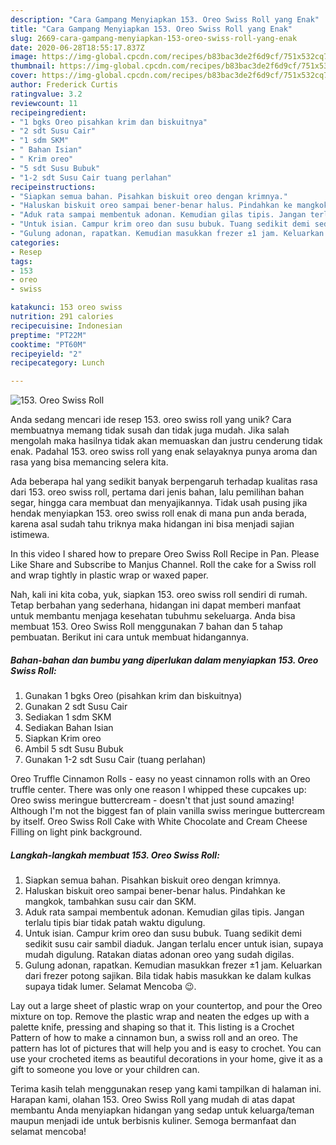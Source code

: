 ```yaml
---
description: "Cara Gampang Menyiapkan 153. Oreo Swiss Roll yang Enak"
title: "Cara Gampang Menyiapkan 153. Oreo Swiss Roll yang Enak"
slug: 2669-cara-gampang-menyiapkan-153-oreo-swiss-roll-yang-enak
date: 2020-06-28T18:55:17.837Z
image: https://img-global.cpcdn.com/recipes/b83bac3de2f6d9cf/751x532cq70/153-oreo-swiss-roll-foto-resep-utama.jpg
thumbnail: https://img-global.cpcdn.com/recipes/b83bac3de2f6d9cf/751x532cq70/153-oreo-swiss-roll-foto-resep-utama.jpg
cover: https://img-global.cpcdn.com/recipes/b83bac3de2f6d9cf/751x532cq70/153-oreo-swiss-roll-foto-resep-utama.jpg
author: Frederick Curtis
ratingvalue: 3.2
reviewcount: 11
recipeingredient:
- "1 bgks Oreo pisahkan krim dan biskuitnya"
- "2 sdt Susu Cair"
- "1 sdm SKM"
- " Bahan Isian"
- " Krim oreo"
- "5 sdt Susu Bubuk"
- "1-2 sdt Susu Cair tuang perlahan"
recipeinstructions:
- "Siapkan semua bahan. Pisahkan biskuit oreo dengan krimnya."
- "Haluskan biskuit oreo sampai bener-benar halus. Pindahkan ke mangkok, tambahkan susu cair dan SKM."
- "Aduk rata sampai membentuk adonan. Kemudian gilas tipis. Jangan terlalu tipis biar tidak patah waktu digulung."
- "Untuk isian. Campur krim oreo dan susu bubuk. Tuang sedikit demi sedikit susu cair sambil diaduk. Jangan terlalu encer untuk isian, supaya mudah digulung. Ratakan diatas adonan oreo yang sudah digilas."
- "Gulung adonan, rapatkan. Kemudian masukkan frezer ±1 jam. Keluarkan dari frezer potong sajikan. Bila tidak habis masukkan ke dalam kulkas supaya tidak lumer. Selamat Mencoba 😉."
categories:
- Resep
tags:
- 153
- oreo
- swiss

katakunci: 153 oreo swiss 
nutrition: 291 calories
recipecuisine: Indonesian
preptime: "PT22M"
cooktime: "PT60M"
recipeyield: "2"
recipecategory: Lunch

---
```



![153. Oreo Swiss Roll](https://img-global.cpcdn.com/recipes/b83bac3de2f6d9cf/751x532cq70/153-oreo-swiss-roll-foto-resep-utama.jpg)

Anda sedang mencari ide resep 153. oreo swiss roll yang unik? Cara membuatnya memang tidak susah dan tidak juga mudah. Jika salah mengolah maka hasilnya tidak akan memuaskan dan justru cenderung tidak enak. Padahal 153. oreo swiss roll yang enak selayaknya punya aroma dan rasa yang bisa memancing selera kita.

Ada beberapa hal yang sedikit banyak berpengaruh terhadap kualitas rasa dari 153. oreo swiss roll, pertama dari jenis bahan, lalu pemilihan bahan segar, hingga cara membuat dan menyajikannya. Tidak usah pusing jika hendak menyiapkan 153. oreo swiss roll enak di mana pun anda berada, karena asal sudah tahu triknya maka hidangan ini bisa menjadi sajian istimewa.

In this video I shared how to prepare Oreo Swiss Roll Recipe in Pan. Please Like Share and Subscribe to Manjus Channel. Roll the cake for a Swiss roll and wrap tightly in plastic wrap or waxed paper.


Nah, kali ini kita coba, yuk, siapkan 153. oreo swiss roll sendiri di rumah. Tetap berbahan yang sederhana, hidangan ini dapat memberi manfaat untuk membantu menjaga kesehatan tubuhmu sekeluarga. Anda bisa membuat 153. Oreo Swiss Roll menggunakan 7 bahan dan 5 tahap pembuatan. Berikut ini cara untuk membuat hidangannya.

<!--inarticleads1-->

##### Bahan-bahan dan bumbu yang diperlukan dalam menyiapkan 153. Oreo Swiss Roll:

1. Gunakan 1 bgks Oreo (pisahkan krim dan biskuitnya)
1. Gunakan 2 sdt Susu Cair
1. Sediakan 1 sdm SKM
1. Sediakan  Bahan Isian
1. Siapkan  Krim oreo
1. Ambil 5 sdt Susu Bubuk
1. Gunakan 1-2 sdt Susu Cair (tuang perlahan)


Oreo Truffle Cinnamon Rolls - easy no yeast cinnamon rolls with an Oreo truffle center. There was only one reason I whipped these cupcakes up: Oreo swiss meringue buttercream - doesn&#39;t that just sound amazing! Although I&#39;m not the biggest fan of plain vanilla swiss meringue buttercream by itself. Oreo Swiss Roll Cake with White Chocolate and Cream Cheese Filling on light pink background. 

<!--inarticleads2-->

##### Langkah-langkah membuat 153. Oreo Swiss Roll:

1. Siapkan semua bahan. Pisahkan biskuit oreo dengan krimnya.
1. Haluskan biskuit oreo sampai bener-benar halus. Pindahkan ke mangkok, tambahkan susu cair dan SKM.
1. Aduk rata sampai membentuk adonan. Kemudian gilas tipis. Jangan terlalu tipis biar tidak patah waktu digulung.
1. Untuk isian. Campur krim oreo dan susu bubuk. Tuang sedikit demi sedikit susu cair sambil diaduk. Jangan terlalu encer untuk isian, supaya mudah digulung. Ratakan diatas adonan oreo yang sudah digilas.
1. Gulung adonan, rapatkan. Kemudian masukkan frezer ±1 jam. Keluarkan dari frezer potong sajikan. Bila tidak habis masukkan ke dalam kulkas supaya tidak lumer. Selamat Mencoba 😉.


Lay out a large sheet of plastic wrap on your countertop, and pour the Oreo mixture on top. Remove the plastic wrap and neaten the edges up with a palette knife, pressing and shaping so that it. This listing is a Crochet Pattern of how to make a cinnamon bun, a swiss roll and an oreo. The pattern has lot of pictures that will help you and is easy to crochet. You can use your crocheted items as beautiful decorations in your home, give it as a gift to someone you love or your children can. 

Terima kasih telah menggunakan resep yang kami tampilkan di halaman ini. Harapan kami, olahan 153. Oreo Swiss Roll yang mudah di atas dapat membantu Anda menyiapkan hidangan yang sedap untuk keluarga/teman maupun menjadi ide untuk berbisnis kuliner. Semoga bermanfaat dan selamat mencoba!
